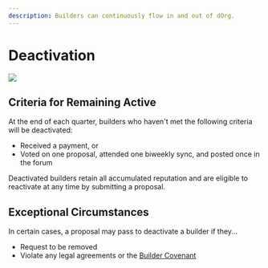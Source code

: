 ```yaml
---
description: Builders can continuously flow in and out of dOrg.
---
```


# Deactivation

![](https://media2.giphy.com/media/TrOMR6REnWN1u/giphy.gif?cid=ecf05e475olmysndp9wciiouoodkrlec1hne62jdz46l16yp&rid=giphy.gif&ct=g)

## Criteria for Remaining Active

At the end of each quarter, builders who haven't met the following criteria will be deactivated:

* Received a payment, or
* Voted on one proposal, attended one biweekly sync, and posted once in the forum

Deactivated builders retain all accumulated reputation and are eligible to reactivate at any time by submitting a proposal.

## Exceptional Circumstances

In certain cases, a proposal may pass to deactivate a builder if they...

* Request to be removed
* Violate any legal agreements or the [Builder Covenant](covenant.md)

